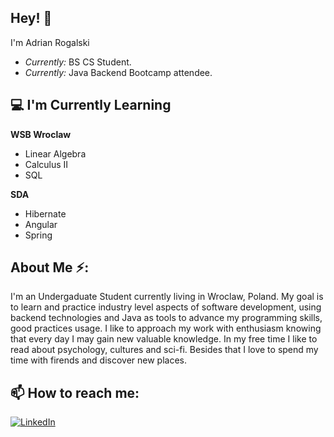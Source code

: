<!-- <h2 align='center'>Adrian Rogalski @ Laxmena</h2>
<p align='center'><b>Undergraduate Student based in Wroclaw Poland</b></p> -->

<h2>Hey! 👋</h2>

I'm Adrian Rogalski 
- <i>Currently:</i> BS CS Student.
- <i>Currently:</i> Java Backend Bootcamp attendee.

<h2>💻 I'm Currently Learning</h2>

__WSB Wroclaw__
- Linear Algebra
- Calculus II
- SQL

__SDA__
- Hibernate
- Angular
- Spring

<h2> About Me ⚡:</h2>

I'm an Undergaduate Student currently living in Wroclaw, Poland. My goal is to learn and practice industry level aspects of software development, using backend technologies and Java as tools to advance my programming skills, good practices usage. I like to approach my work with enthusiasm knowing that every day I may gain new valuable knowledge. In my free time I like to read about psychology, cultures and sci-fi. Besides that I love to spend my time with firends and discover new places.

<h2>📫 How to reach me:</h2>

<a href="https://www.linkedin.com/in/adrianrogalski/">![LinkedIn](https://img.shields.io/badge/LinkedIn-0077B5?style=for-the-badge&logo=linkedin&logoColor=white)</a>

